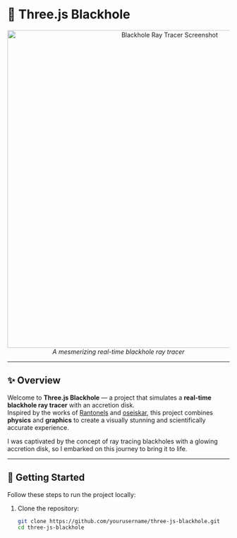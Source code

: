 # 🌌 **Three.js Blackhole**

<p align="center">
   <img src="https://i.imgur.com/I6eMiFS.jpg" width="720px" alt="Blackhole Ray Tracer Screenshot"/>
   <br>
   <em>A mesmerizing real-time blackhole ray tracer</em>
</p>

---

## ✨ **Overview**

Welcome to **Three.js Blackhole** — a project that simulates a **real-time blackhole ray tracer** with an accretion disk.  
Inspired by the works of [Rantonels](http://rantonels.github.io/starless/) and [oseiskar](https://github.com/oseiskar/black-hole), this project combines **physics** and **graphics** to create a visually stunning and scientifically accurate experience.

I was captivated by the concept of ray tracing blackholes with a glowing accretion disk, so I embarked on this journey to bring it to life.

---

## 🚀 **Getting Started**

Follow these steps to run the project locally:

1. Clone the repository:
   ```sh
   git clone https://github.com/yourusername/three-js-blackhole.git
   cd three-js-blackhole